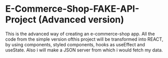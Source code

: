 # E-Commerce-Shop-FAKE-API-Project (Advanced version)

This is the advanced way of creating an e-commerce-shop app. All the code from the simple version ofthis project will be transformed into REACT, by using components, styled components, hooks as useEffect and useState. Also i will make a JSON server from which i would fetch my data.
